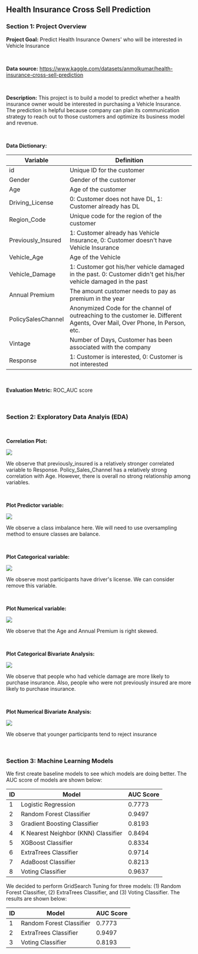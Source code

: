 ## Health Insurance Cross Sell Prediction

### Section 1: Project Overview

**Project Goal:** Predict Health Insurance Owners' who will be interested in Vehicle Insurance

</br>

**Data source:** https://www.kaggle.com/datasets/anmolkumar/health-insurance-cross-sell-prediction

</br>

**Description:** This project is to build a model to predict whether a health insurance owner would be interested in purchasing a Vehicle Insurance. The prediction is helpful because company can plan its communication strategy to reach out to those customers and optimize its business model and revenue.

</br>

**Data Dictionary:**

| Variable | Definition |
| --- | --- |
| id | Unique ID for the customer |
| Gender | Gender of the customer |
| Age | Age of the customer |
| Driving_License | 0: Customer does not have DL, 1: Customer already has DL |
| Region_Code | Unique code for the region of the customer |
| Previously_Insured | 1: Customer already has Vehicle Insurance, 0: Customer doesn't have Vehicle Insurance |
| Vehicle_Age | Age of the Vehicle |
| Vehicle_Damage | 1: Customer got his/her vehicle damaged in the past. 0: Customer didn't get his/her vehicle damaged in the past |
| Annual Premium | The amount customer needs to pay as premium in the year |
| PolicySalesChannel | Anonymized Code for the channel of outreaching to the customer ie. Different Agents, Over Mail, Over Phone, In Person, etc. |
| Vintage | Number of Days, Customer has been associated with the company |
| Response | 1: Customer is interested, 0: Customer is not interested |

</br>

**Evaluation Metric:** ROC_AUC score

</br>

### Section 2: Exploratory Data Analyis (EDA)

</br>

**Correlation Plot:**

![](corr.png)

We observe that previously_insured is a relatively stronger correlated variable to Response. Policy_Sales_Channel has a relatively strong correlation with Age. However, there is overall no strong relationship among variables.

</br>

**Plot Predictor variable:**

![](predictor.png)

We observe a class imbalance here. We will need to use oversampling method to ensure classes are balance.

</br>

**Plot Categorical variable:**

![](cat_variable.png)

We observe most participants have driver's license. We can consider remove this variable.

</br>

**Plot Numerical variable:**

![](num_variable.png)

We observe that the Age and Annual Premium is right skewed.

</br>

**Plot Categorical Bivariate Analysis:**

![](bivariate_cat_analysis.png)

We observe that people who had vehicle damage are more likely to purchase insurance. Also, people who were not previously insured are more likely to purchase insurance.

</br>

**Plot Numerical Bivariate Analysis:**

![](bivariate_num_analysis.png)

We observe that younger participants tend to reject insurance

</br>

### Section 3: Machine Learning Models

We first create baseline models to see which models are doing better. The AUC score of models are shown below:

| ID | Model | AUC Score |
| --- | --- | --- |
| 1 | Logistic Regression | 0.7773 |
| 2 | Random Forest Classifier | 0.9497 |
| 3 | Gradient Boosting Classifier | 0.8193 |
| 4 | K Nearest Neighbor (KNN) Classifier | 0.8494 |
| 5 | XGBoost Classifier | 0.8334 |
| 6 | ExtraTrees Classifier | 0.9714 |
| 7 | AdaBoost Classifier | 0.8213 |
| 8 | Voting Classifier | 0.9637 |

We decided to perform GridSearch Tuning for three models: (1) Random Forest Classifier, (2) ExtraTrees Classifier, and (3) Voting Classifier. The results are shown below:

| ID | Model | AUC Score |
| --- | --- | --- |
| 1 | Random Forest Classifier | 0.7773 |
| 2 | ExtraTrees Classifier | 0.9497 |
| 3 | Voting Classifier | 0.8193 |
